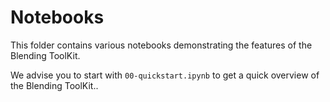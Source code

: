 # Notebooks

This folder contains various notebooks demonstrating the features of the Blending ToolKit.

We advise you to start with `00-quickstart.ipynb` to get a quick overview of the Blending ToolKit..
